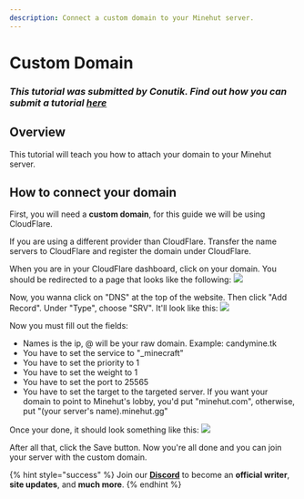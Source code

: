 ```yaml
---
description: Connect a custom domain to your Minehut server.
---
```


# Custom Domain

### _This tutorial was submitted by Conutik. Find out how you can submit a tutorial_ [_here_](../contribute.md)

## Overview

This tutorial will teach you how to attach your domain to your Minehut server.

## How to connect your domain

First, you will need a **custom domain**, for this guide we will be using CloudFlare.

If you are using a different provider than CloudFlare. Transfer the name servers to CloudFlare and register the domain under CloudFlare.

When you are in your CloudFlare dashboard, click on your domain. You should be redirected to a page that looks like the following:
![](../.gitbook/assets/domain2.png)

Now, you wanna click on "DNS" at the top of the website. Then click "Add Record". Under "Type", choose "SRV". It'll look like this:
![](../.gitbook/assets/domain3.png)

Now you must fill out the fields:
- Names is the ip, @ will be your raw domain. Example: candymine.tk
- You have to set the service to "_minecraft"
- You have to set the priority to 1
- You have to set the weight to 1
- You have to set the port to 25565
- You have to set the target to the targeted server. If you want your domain to point to Minehut's lobby, you'd put "minehut.com", otherwise, put "(your server's name).minehut.gg"

Once your done, it should look something like this:
![](../.gitbook/assets/domain4.png)

After all that, click the Save button. Now you're all done and you can join your server with the custom domain.

{% hint style="success" %}
Join our **[Discord](https://invite.gg/minehutxyz)** to become an **official writer**, **site updates**, and **much more**.
{% endhint %}

